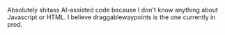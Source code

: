 Absolutely shitass AI-assisted code because I don't know anything about Javascript or HTML. I believe draggablewaypoints is the one currently in prod.
